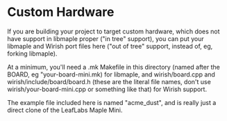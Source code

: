 
# Custom Hardware

If you are building your project to target custom hardware, which does not have
support in libmaple proper ("in tree" support), you can put your libmaple and
Wirish port files here ("out of tree" support, instead of, eg, forking
libmaple).

At a minimum, you'll need a .mk Makefile in this directory (named after the
BOARD, eg "your-board-mini.mk) for libmaple, and wirish/board.cpp and
wirish/include/board/board.h (these are the literal file names, don't use
wirish/your-board-mini.cpp or something like that) for Wirish support.

The example file included here is named "acme_dust", and is really just a direct clone of the LeafLabs Maple Mini.
